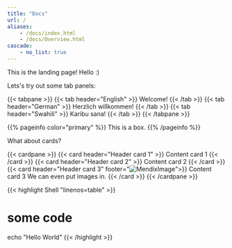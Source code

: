 ```yaml
---
title: "Docs"
url: /
aliases:
    - /docs/index.html
    - /docs/Overview.html
cascade:
    - no_list: true
---
```


This is the landing page! Hello :)

Lets's try out some tab panels:

{{< tabpane >}}
  {{< tab header="English" >}}
    Welcome!
  {{< /tab >}}
  {{< tab header="German" >}}
    Herzlich willkommen!
  {{< /tab >}}
  {{< tab header="Swahili" >}}
    Karibu sana!
  {{< /tab >}}
{{< /tabpane >}}

{{% pageinfo color="primary" %}}
This is a box.
{{% /pageinfo %}}

What about cards?

{{< cardpane >}}
  {{< card header="Header card 1" >}}
    Content card 1
  {{< /card >}}
  {{< card header="Header card 2" >}}
    Content card 2
  {{< /card >}}
  {{< card header="Header card 3" footer="![MendixImage](https://www.mendix.com/wp-content/uploads/accelerate-app-journey.png)">}}
    Content card 3
	We can even put images in.
  {{< /card >}}
{{< /cardpane >}}

{{< highlight Shell "linenos=table" >}}
# some code
echo "Hello World"
{{< /highlight >}}